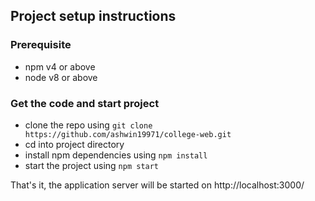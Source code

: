 
## Project setup instructions

### Prerequisite
- npm v4 or above
- node v8 or above


### Get the code and start project
- clone the repo using `git clone https://github.com/ashwin19971/college-web.git`
- cd into project directory
- install npm dependencies using `npm install`
- start the project using `npm start`

That's it, the application server will be started on http://localhost:3000/
